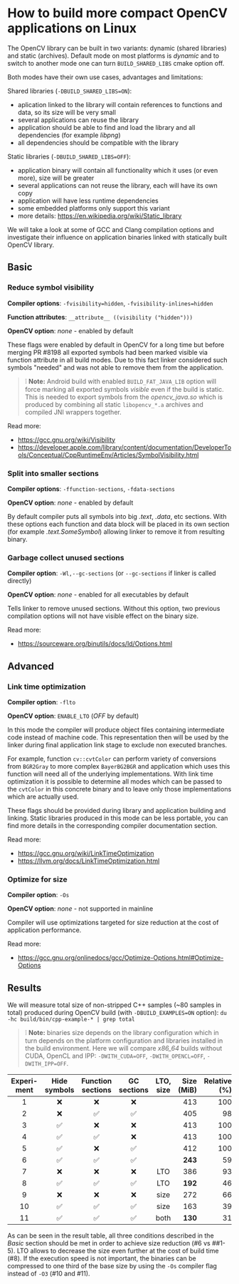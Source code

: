 How to build more compact OpenCV applications on Linux
======================================================

The OpenCV library can be built in two variants: dynamic (shared libraries) and static (archives). Default mode on most platforms is _dynamic_ and to switch to another mode one can turn `BUILD_SHARED_LIBS` cmake option off.

Both modes have their own use cases, advantages and limitations:

Shared libraries (`-DBUILD_SHARED_LIBS=ON`):

- aplication linked to the library will contain references to functions and data, so its size will be very small
- several applications can reuse the library
- application should be able to find and load the library and all dependencies (for example _libpng_)
- all dependencies should be compatible with the library

Static libraries (`-DBUILD_SHARED_LIBS=OFF`):

- application binary will contain all functionality which it uses (or even more), size will be greater
- several applications can not reuse the library, each will have its own copy
- application will have less runtime dependencies
- some embedded platforms only support this variant
- more details: https://en.wikipedia.org/wiki/Static_library

We will take a look at some of GCC and Clang compilation options and investigate their influence on application binaries linked with statically built OpenCV library.


Basic
-----

### Reduce symbol visibility

**Compiler options**: `-fvisibility=hidden`,  `-fvisibility-inlines=hidden`

**Function attributes**: `__attribute__ ((visibility ("hidden")))`

**OpenCV option**: _none_ - enabled by default

These flags were enabled by default in OpenCV for a long time but before merging PR #8198 all exported symbols had been marked visible via function attribute in all build modes. Due to this fact linker considered such symbols "needed" and was not able to remove them from the application.

> :grey_exclamation: **Note:** Android build with enabled `BUILD_FAT_JAVA_LIB` option will force marking all exported symbols _visible_ even if the build is static. This is needed to export symbols from the _opencv_java.so_ which is produced by combining all static `libopencv_*.a` archives and compiled JNI wrappers together.

Read more:
- https://gcc.gnu.org/wiki/Visibility
- https://developer.apple.com/library/content/documentation/DeveloperTools/Conceptual/CppRuntimeEnv/Articles/SymbolVisibility.html

### Split into smaller sections

**Compiler options**: `-ffunction-sections`, `-fdata-sections`

**OpenCV option**: _none_ - enabled by default

By default compiler puts all symbols into big _.text_, _.data_, etc sections. With these options each function and data block will be placed in its own section (for example _.text.SomeSymbol_) allowing linker to remove it from resulting binary.

### Garbage collect unused sections

**Compiler option**: `-Wl,--gc-sections` (or `--gc-sections` if linker is called directly)

**OpenCV option**: _none_ - enabled for all executables by default

Tells linker to remove unused sections. Without this option, two previous compilation options will not have visible effect on the binary size.

Read more:
- https://sourceware.org/binutils/docs/ld/Options.html

Advanced
--------

### Link time optimization

**Compiler option**: `-flto`

**OpenCV option**: `ENABLE_LTO` (_OFF_ by default)

In this mode the compiler will produce object files containing intermediate code instead of machine code. This representation then will be used by the linker during final application link stage to exclude non executed branches.

For example, function `cv::cvtColor` can perform variety of conversions from `BGR2Gray` to more complex `BayerBG2BGR` and application which uses this function will need all of the underlying implementations. With link time optimization it is possible to determine all modes which can be passed to the `cvtColor` in this concrete binary and to leave only those implementations which are actually used.

These flags should be provided during library and application building and linking. Static libraries produced in this mode can be less portable, you can find more details in the corresponding compiler documentation section.

Read more:
- https://gcc.gnu.org/wiki/LinkTimeOptimization
- https://llvm.org/docs/LinkTimeOptimization.html

### Optimize for size

**Compiler option**: `-Os`

**OpenCV option**: _none_ - not supported in mainline

Compiler will use optimizations targeted for size reduction at the cost of application performance.

Read more:
- https://gcc.gnu.org/onlinedocs/gcc/Optimize-Options.html#Optimize-Options


Results
-------

We will measure total size of non-stripped C++ samples (~80 samples in total) produced during OpenCV build (with `-DBUILD_EXAMPLES=ON` option): `du -hc build/bin/cpp-example-* | grep total`

> :grey_exclamation: **Note:** binaries size depends on the library configuration which in turn depends on the platform configuration and libraries installed in the build environment. Here we will compare _x86_64_ builds without CUDA, OpenCL and IPP: `-DWITH_CUDA=OFF`, `-DWITH_OPENCL=OFF`, `-DWITH_IPP=OFF`.

Experi-ment | Hide symbols        | Function sections  | GC sections        | LTO, size | Size (MiB) | Relative (%)
:----------:|:------------------:|:-----------------: |:------------------:|:---------:|-----------:|------------:
1           |:x:                 |:x:                 |:x:                 |           |413         |100
2           |:x:                 |:white_check_mark:  |:white_check_mark:  |           |405         |98
3           |:white_check_mark:  |:x:                 |:x:                 |           |413         |100
4           |:white_check_mark:  |:white_check_mark:  |:x:                 |           |413         |100
5           |:white_check_mark:  |:x:                 |:white_check_mark:  |           |412         |100
6           |:white_check_mark:  |:white_check_mark:  |:white_check_mark:  |           |**243**     |59
7           |:x:                 |:x:                 |:x:                 |LTO        |386         |93
8           |:white_check_mark:  |:white_check_mark:  |:white_check_mark:  |LTO        |**192**     |46
9           |:x:                 |:x:                 |:x:                 |size       |272         |66
10          |:white_check_mark:  |:white_check_mark:  |:white_check_mark:  |size       |163         |39
11          |:white_check_mark:  |:white_check_mark:  |:white_check_mark:  |both       |**130**     |31

As can be seen in the result table, all three conditions described in the _Basic_ section should be met in order to achieve size reduction (\#6 vs \#\#1-5). LTO allows to decrease the size even further at the cost of build time (\#8). If the execution speed is not important, the binaries can be compressed to one third of the base size by using the `-Os` compiler flag instead of `-O3` (\#10 and \#11).
